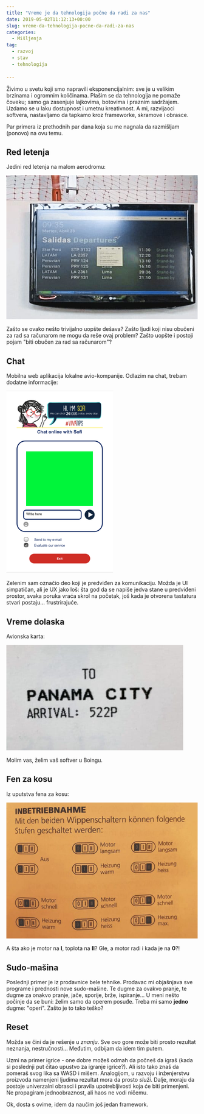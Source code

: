 ```yaml
---
title: "Vreme je da tehnologija počne da radi za nas"
date: 2019-05-02T11:12:13+00:00
slug: vreme-da-tehnologija-pocne-da-radi-za-nas
categories:
  - Mišljenja
tag:
  - razvoj
  - stav
  - tehnologija

---
```


Živimo u svetu koji smo napravili eksponencijalnim: sve je u velikim brzinama i ogromnim količinama. Plašim se da tehnologija ne pomaže čoveku; samo ga zasenjuje lajkovima, botovima i praznim sadržajem. Uzdamo se u laku dostupnost i umetnu kreativnost. A mi, razvijaoci softvera, nastavljamo da tapkamo kroz frameworke, skramove i obrasce.
<!--more-->

Par primera iz prethodnih par dana koja su me nagnala da razmišljam (ponovo) na ovu temu.

## Red letenja

Jedini red letenja na malom aerodromu:

![](1.jpg)

Zašto se ovako nešto trivijalno uopšte dešava? Zašto ljudi koji nisu obučeni za rad sa računarom ne mogu da reše ovaj problem? Zašto uopšte i postoji pojam "biti obučen za rad sa računarom"?

## Chat

Mobilna web aplikacija lokalne avio-kompanije. Odlazim na chat, trebam dodatne informacije:

![](2.png)

Zelenim sam označio deo koji je predviđen za komunikaciju. Možda je UI simpatičan, ali je UX jako loš: šta god da se napiše jedva stane u predviđeni prostor, svaka poruka vraća skrol na početak, još kada je otvorena tastatura stvari postaju... frustrirajuće.

## Vreme dolaska

Avionska karta:

![](3.jpg)

Molim vas, želim vaš softver u Boingu.

## Fen za kosu

Iz uputstva fena za kosu:

![](4.jpg)

A šta ako je motor na **I**, toplota na **II**? Gle, a motor radi i kada je na **0**?!

## Sudo-mašina

Poslednji primer je iz prodavnice bele tehnike. Prodavac mi objašnjava sve programe i prednosti nove sudo-mašine. Te dugme za ovakvo pranje, te dugme za onakvo pranje, jače, sporije, brže, ispiranje... U meni nešto počinje da se buni: želim samo da operem posuđe. Treba mi samo **jedno** dugme: "operi". Zašto je to tako teško?

## Reset

Možda se čini da je rešenje u _znanju_. Sve ovo gore može biti prosto rezultat neznanja, nestručnosti... Međutim, odbijam da idem tim putem.

Uzmi na primer igrice - one dobre možeš odmah da počneš da igraš (kada si poslednji put čitao upustvo za igranje igrice?). Ali isto tako znaš da pomeraš svog lika sa WASD i mišem. Analogijom, u razvoju i inženjerstvu proizvoda namenjeni ljudima rezultat mora da prosto _služi_. Dalje, moraju da postoje univerzalni obrasci i pravila upotrebljivosti koja će biti primenjeni. Ne propagiram jednoobraznost, ali haos ne vodi ničemu.

Ok, dosta s ovime, idem da naučim još jedan framework.

